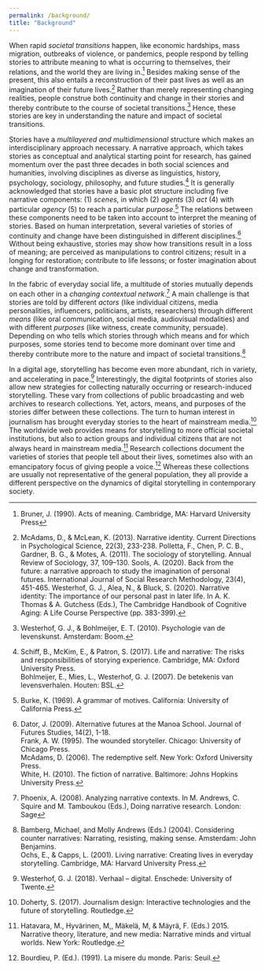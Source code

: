 ```yaml
---
permalink: /background/
title: "Background"
---
```

When rapid _societal transitions_ happen, like economic hardships, mass migration, outbreaks of violence, or pandemics, people respond by telling stories to attribute meaning to what is occurring to themselves, their relations, and the world they are living in.[^1] Besides making sense of the present, this also entails a reconstruction of their past lives as well as an imagination of their future lives.[^2] Rather than merely representing changing realities, people construe both continuity and change in their stories and thereby contribute to the course of societal transitions.[^3] Hence, these stories are key in understanding the nature and impact of societal transitions.

Stories have a _multilayered and multidimensional_ structure which makes an interdisciplinary approach necessary. A narrative approach, which takes stories as conceptual and analytical starting point for research, has gained momentum over the past three decades in both social sciences and humanities, involving disciplines as diverse as linguistics, history, psychology, sociology, philosophy, and future studies.[^4] It is generally acknowledged that stories have a basic plot structure including five narrative components: (1) _scenes_, in which (2) _agents_ (3) _act_ (4) with particular _agency_ (5) to reach a particular _purpose_.[^5] The relations between these components need to be taken into account to interpret the meaning of stories. Based on human interpretation, several varieties of stories of continuity and change have been distinguished in different disciplines.[^6] Without being exhaustive, stories may show how transitions result in a loss of meaning; are perceived as manipulations to control citizens; result in a longing for restoration; contribute to life lessons; or foster imagination about change and transformation.

In the fabric of everyday social life, a multitude of stories mutually depends on each other in a _changing contextual network_.[^7] A main challenge is that stories are told by different _actors_ (like individual citizens, media personalities, influencers, politicians, artists, researchers) through different _means_ (like oral communication, social media, audiovisual modalities) and with different _purposes_ (like witness, create community, persuade). Depending on who tells which stories through which means and for which purposes, some stories tend to become more dominant over time and thereby contribute more to the nature and impact of societal transitions.[^8]

In a digital age, storytelling has become even more abundant, rich in variety, and accelerating in pace.[^9] Interestingly, the digital footprints of stories also allow new strategies for collecting naturally occurring or research-induced storytelling. These vary from collections of public broadcasting and web archives to research collections. Yet, actors, means, and purposes of the stories differ between these collections. The turn to human interest in journalism has brought everyday stories to the heart of mainstream media.[^10] The worldwide web provides means for storytelling to more official societal institutions, but also to action groups and individual citizens that are not always heard in mainstream media.[^11] Research collections document the varieties of stories that people tell about their lives, sometimes also with an emancipatory focus of giving people a voice.[^12] Whereas these collections are usually not representative of the general population, they all provide a different perspective on the dynamics of digital storytelling in contemporary society.

[^1]: Bruner, J. (1990). Acts of meaning. Cambridge, MA: Harvard University Press
[^2]: McAdams, D., & McLean, K. (2013). Narrative identity. Current Directions in Psychological Science, 22(3), 233-238.
  Polletta, F., Chen, P. C. B., Gardner, B. G., & Motes, A. (2011). The sociology of storytelling. Annual Review of Sociology, 37, 109–130.
  Sools, A. (2020). Back from the future: a narrative approach to study the imagination of personal futures. International Journal of Social Research Methodology, 23(4), 451-465.
  Westerhof, G. J., Alea, N., & Bluck, S. (2020). Narrative identity: The importance of our personal past in later life. In A. K. Thomas & A. Gutchess (Eds.), The Cambridge Handbook of Cognitive Aging: A Life Course Perspective (pp. 383-399).
[^3]: Westerhof, G. J., & Bohlmeijer, E. T. (2010). Psychologie van de levenskunst. Amsterdam: Boom.
[^4]: Schiff, B., McKim, E., & Patron, S. (2017). Life and narrative: The risks and responsibilities of storying experience. Cambridge, MA: Oxford University Press.  
  Bohlmeijer, E., Mies, L., Westerhof, G. J. (2007). De betekenis van levensverhalen. Houten: BSL.
[^5]: Burke, K. (1969). A grammar of motives. California: University of California Press.
[^6]: Dator, J. (2009). Alternative futures at the Manoa School. Journal of Futures Studies, 14(2), 1-18.  
  Frank, A. W. (1995). The wounded storyteller. Chicago: University of Chicago Press.  
  McAdams, D. (2006). The redemptive self. New York: Oxford University Press.  
  White, H. (2010). The fiction of narrative. Baltimore: Johns Hopkins University Press.
[^7]: Phoenix, A. (2008). Analyzing narrative contexts. In M. Andrews, C. Squire and M. Tamboukou (Eds.), Doing narrative research. London: Sage
[^8]: Bamberg, Michael, and Molly Andrews (Eds.) (2004). Considering counter narratives: Narrating, resisting, making sense. Amsterdam: John Benjamins.  
  Ochs, E., & Capps, L. (2001). Living narrative: Creating lives in everyday storytelling. Cambridge, MA: Harvard University Press.
[^9]: Westerhof, G. J. (2018). Verhaal – digital. Enschede: University of Twente.
[^10]: Doherty, S. (2017). Journalism design: Interactive technologies and the future of storytelling. Routledge.
[^11]: Hatavara, M., Hyvärinen, M,, Mäkelä, M, & Mäyrä, F. (Eds.) 2015. Narrative theory, literature, and new media: Narrative minds and virtual worlds. New York: Routledge.
[^12]: Bourdieu, P. (Ed.). (1991). La misere du monde. Paris: Seuil.
